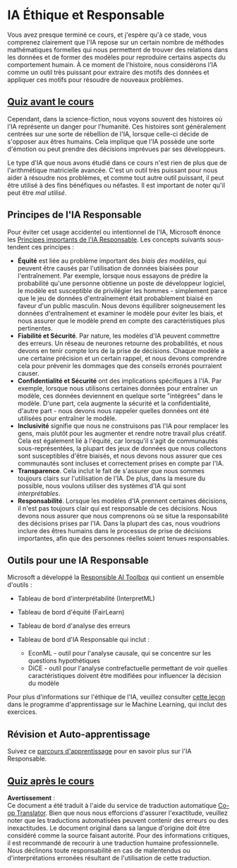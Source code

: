 <!--
CO_OP_TRANSLATOR_METADATA:
{
  "original_hash": "437c988596e751072e41a5aad3fcc5d9",
  "translation_date": "2025-08-24T20:45:04+00:00",
  "source_file": "lessons/7-Ethics/README.md",
  "language_code": "fr"
}
-->
# IA Éthique et Responsable

Vous avez presque terminé ce cours, et j'espère qu'à ce stade, vous comprenez clairement que l'IA repose sur un certain nombre de méthodes mathématiques formelles qui nous permettent de trouver des relations dans les données et de former des modèles pour reproduire certains aspects du comportement humain. À ce moment de l'histoire, nous considérons l'IA comme un outil très puissant pour extraire des motifs des données et appliquer ces motifs pour résoudre de nouveaux problèmes.

## [Quiz avant le cours](https://white-water-09ec41f0f.azurestaticapps.net/quiz/5/)

Cependant, dans la science-fiction, nous voyons souvent des histoires où l'IA représente un danger pour l'humanité. Ces histoires sont généralement centrées sur une sorte de rébellion de l'IA, lorsque celle-ci décide de s'opposer aux êtres humains. Cela implique que l'IA possède une sorte d'émotion ou peut prendre des décisions imprévues par ses développeurs.

Le type d'IA que nous avons étudié dans ce cours n'est rien de plus que de l'arithmétique matricielle avancée. C'est un outil très puissant pour nous aider à résoudre nos problèmes, et comme tout autre outil puissant, il peut être utilisé à des fins bénéfiques ou néfastes. Il est important de noter qu'il peut être *mal utilisé*.

## Principes de l'IA Responsable

Pour éviter cet usage accidentel ou intentionnel de l'IA, Microsoft énonce les [Principes importants de l'IA Responsable](https://www.microsoft.com/ai/responsible-ai?WT.mc_id=academic-77998-cacaste). Les concepts suivants sous-tendent ces principes :

* **Équité** est liée au problème important des *biais des modèles*, qui peuvent être causés par l'utilisation de données biaisées pour l'entraînement. Par exemple, lorsque nous essayons de prédire la probabilité qu'une personne obtienne un poste de développeur logiciel, le modèle est susceptible de privilégier les hommes - simplement parce que le jeu de données d'entraînement était probablement biaisé en faveur d'un public masculin. Nous devons équilibrer soigneusement les données d'entraînement et examiner le modèle pour éviter les biais, et nous assurer que le modèle prend en compte des caractéristiques plus pertinentes.
* **Fiabilité et Sécurité**. Par nature, les modèles d'IA peuvent commettre des erreurs. Un réseau de neurones retourne des probabilités, et nous devons en tenir compte lors de la prise de décisions. Chaque modèle a une certaine précision et un certain rappel, et nous devons comprendre cela pour prévenir les dommages que des conseils erronés pourraient causer.
* **Confidentialité et Sécurité** ont des implications spécifiques à l'IA. Par exemple, lorsque nous utilisons certaines données pour entraîner un modèle, ces données deviennent en quelque sorte "intégrées" dans le modèle. D'une part, cela augmente la sécurité et la confidentialité, d'autre part - nous devons nous rappeler quelles données ont été utilisées pour entraîner le modèle.
* **Inclusivité** signifie que nous ne construisons pas l'IA pour remplacer les gens, mais plutôt pour les augmenter et rendre notre travail plus créatif. Cela est également lié à l'équité, car lorsqu'il s'agit de communautés sous-représentées, la plupart des jeux de données que nous collectons sont susceptibles d'être biaisés, et nous devons nous assurer que ces communautés sont incluses et correctement prises en compte par l'IA.
* **Transparence**. Cela inclut le fait de s'assurer que nous sommes toujours clairs sur l'utilisation de l'IA. De plus, dans la mesure du possible, nous voulons utiliser des systèmes d'IA qui sont *interprétables*.
* **Responsabilité**. Lorsque les modèles d'IA prennent certaines décisions, il n'est pas toujours clair qui est responsable de ces décisions. Nous devons nous assurer que nous comprenons où se situe la responsabilité des décisions prises par l'IA. Dans la plupart des cas, nous voudrions inclure des êtres humains dans le processus de prise de décisions importantes, afin que des personnes réelles soient tenues responsables.

## Outils pour une IA Responsable

Microsoft a développé la [Responsible AI Toolbox](https://github.com/microsoft/responsible-ai-toolbox) qui contient un ensemble d'outils :

* Tableau de bord d'interprétabilité (InterpretML)
* Tableau de bord d'équité (FairLearn)
* Tableau de bord d'analyse des erreurs
* Tableau de bord d'IA Responsable qui inclut :

   - EconML - outil pour l'analyse causale, qui se concentre sur les questions hypothétiques
   - DiCE - outil pour l'analyse contrefactuelle permettant de voir quelles caractéristiques doivent être modifiées pour influencer la décision du modèle

Pour plus d'informations sur l'éthique de l'IA, veuillez consulter [cette leçon](https://github.com/microsoft/ML-For-Beginners/tree/main/1-Introduction/3-fairness?WT.mc_id=academic-77998-cacaste) dans le programme d'apprentissage sur le Machine Learning, qui inclut des exercices.

## Révision et Auto-apprentissage

Suivez ce [parcours d'apprentissage](https://docs.microsoft.com/learn/modules/responsible-ai-principles/?WT.mc_id=academic-77998-cacaste) pour en savoir plus sur l'IA Responsable.

## [Quiz après le cours](https://white-water-09ec41f0f.azurestaticapps.net/quiz/6/)

**Avertissement** :  
Ce document a été traduit à l'aide du service de traduction automatique [Co-op Translator](https://github.com/Azure/co-op-translator). Bien que nous nous efforcions d'assurer l'exactitude, veuillez noter que les traductions automatisées peuvent contenir des erreurs ou des inexactitudes. Le document original dans sa langue d'origine doit être considéré comme la source faisant autorité. Pour des informations critiques, il est recommandé de recourir à une traduction humaine professionnelle. Nous déclinons toute responsabilité en cas de malentendus ou d'interprétations erronées résultant de l'utilisation de cette traduction.